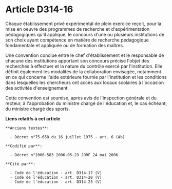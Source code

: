 # Article D314-16

Chaque établissement privé expérimental de plein exercice reçoit, pour la mise en oeuvre des programmes de recherche et
d'expérimentation pédagogiques qu'il applique, le concours d'une ou plusieurs institutions de son choix ayant compétence en
matière de recherche pédagogique fondamentale et appliquée ou de formation des maîtres.

Une convention conclue entre le chef d'établissement et le responsable de chacune des institutions apportant son concours
précise l'objet des recherches à effectuer et la nature du contrôle exercé par l'institution. Elle définit également les
modalités de la collaboration envisagée, notamment en ce qui concerne l'aide extérieure fournie par l'institution et les
conditions dans lesquelles les chercheurs ont accès aux locaux scolaires à l'occasion des activités d'enseignement.

Cette convention est soumise, après avis de l'inspection générale et du recteur, à l'approbation du ministre chargé de
l'éducation et, le cas échéant, du ministre chargé des sports.

**Liens relatifs à cet article**

	**Anciens textes**:

	  - Décret n°75-658 du 16 juillet 1975 - art. 6 (Ab)

	**Codifié par**:

	  - Décret n°2006-583 2006-05-23 JORF 24 mai 2006

	**Cité par**:

	  - Code de l'éducation - art. D314-17 (V)
	  - Code de l'éducation - art. D314-20 (V)
	  - Code de l'éducation - art. D314-23 (V)

